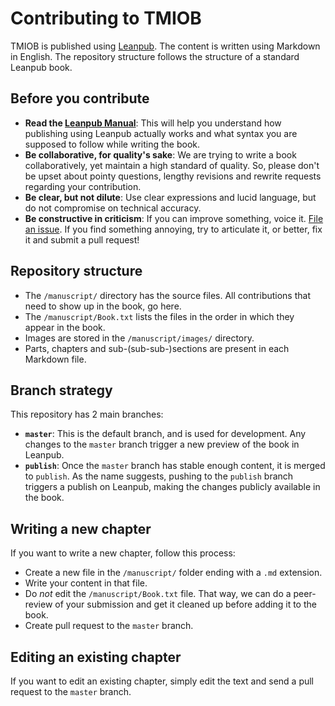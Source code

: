# Contributing to TMIOB

TMIOB is published using [Leanpub](https://leanpub.com/). The content is written using Markdown in English. The repository structure follows the structure of a standard Leanpub book.

## Before you contribute

- **Read the [Leanpub Manual](https://leanpub.com/help/manual)**: This will help you understand how publishing using Leanpub actually works and what syntax you are supposed to follow while writing the book.
- **Be collaborative, for quality's sake**: We are trying to write a book collaboratively, yet maintain a high standard of quality. So, please don't be upset about pointy questions, lengthy revisions and rewrite requests regarding your contribution.
- **Be clear, but not dilute**: Use clear expressions and lucid language, but do not compromise on technical accuracy.
- **Be constructive in criticism**: If you can improve something, voice it. [File an issue](https://github.com/MozillaIndia/openbook/issues). If you find something annoying, try to articulate it, or better, fix it and submit a pull request!

## Repository structure

- The `/manuscript/` directory has the source files. All contributions that need to show up in the book, go here.
- The `/manuscript/Book.txt` lists the files in the order in which they appear in the book.
- Images are stored in the `/manuscript/images/` directory.
- Parts, chapters and sub-(sub-sub-)sections are present in each Markdown file.

## Branch strategy

This repository has 2 main branches:

- **`master`**: This is the default branch, and is used for development. Any changes to the `master` branch trigger a new preview of the book in Leanpub.
- **`publish`**: Once the `master` branch has stable enough content, it is merged to `publish`. As the name suggests, pushing to the `publish` branch triggers a publish on Leanpub, making the changes publicly available in the book.

## Writing a new chapter

If you want to write a new chapter, follow this process:

- Create a new file in the `/manuscript/` folder ending with a `.md` extension.
- Write your content in that file.
- Do _not_ edit the `/manuscript/Book.txt` file. That way, we can do a peer-review of your submission and get it cleaned up before adding it to the book.
- Create pull request to the `master` branch.

## Editing an existing chapter

If you want to edit an existing chapter, simply edit the text and send a pull request to the `master` branch.
